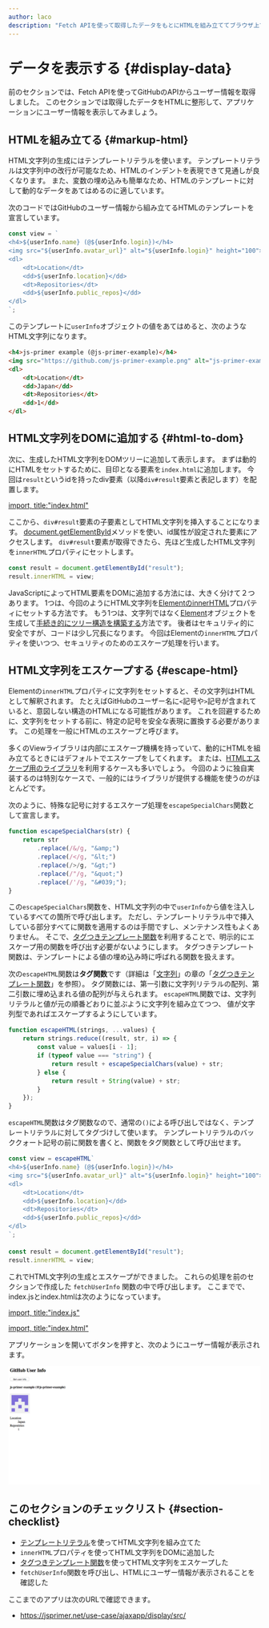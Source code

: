 ```yaml
---
author: laco
description: "Fetch APIを使って取得したデータをもとにHTMLを組み立ててブラウザ上で表示します。"
---
```


# データを表示する {#display-data}

前のセクションでは、Fetch APIを使ってGitHubのAPIからユーザー情報を取得しました。
このセクションでは取得したデータをHTMLに整形して、アプリケーションにユーザー情報を表示してみましょう。

## HTMLを組み立てる {#markup-html}

HTML文字列の生成にはテンプレートリテラルを使います。
テンプレートリテラルは文字列中の改行が可能なため、HTMLのインデントを表現できて見通しが良くなります。
また、変数の埋め込みも簡単なため、HTMLのテンプレートに対して動的なデータをあてはめるのに適しています。

次のコードではGitHubのユーザー情報から組み立てるHTMLのテンプレートを宣言しています。

<!-- 差分コードなので -->
<!-- doctest:disable -->
```js
const view = `
<h4>${userInfo.name} (@${userInfo.login})</h4>
<img src="${userInfo.avatar_url}" alt="${userInfo.login}" height="100">
<dl>
    <dt>Location</dt>
    <dd>${userInfo.location}</dd>
    <dt>Repositories</dt>
    <dd>${userInfo.public_repos}</dd>
</dl>
`;
```

このテンプレートに`userInfo`オブジェクトの値をあてはめると、次のようなHTML文字列になります。

```html
<h4>js-primer example (@js-primer-example)</h4>
<img src="https://github.com/js-primer-example.png" alt="js-primer-example" height="100">
<dl>
    <dt>Location</dt>
    <dd>Japan</dd>
    <dt>Repositories</dt>
    <dd>1</dd>
</dl>
```

## HTML文字列をDOMに追加する {#html-to-dom}

次に、生成したHTML文字列をDOMツリーに追加して表示します。
まずは動的にHTMLをセットするために、目印となる要素を`index.html`に追加します。
今回は`result`というidを持ったdiv要素（以降`div#result`要素と表記します）を配置します。

<!-- `div#result` についてはno-use-prototype-hashのオプションで許可している。 -->

[import, title:"index.html"](./src/index.html)

ここから、`div#result`要素の子要素としてHTML文字列を挿入することになります。
[document.getElementById][]メソッドを使い、id属性が設定された要素にアクセスします。
`div#result`要素が取得できたら、先ほど生成したHTML文字列を`innerHTML`プロパティにセットします。

<!-- 差分コードなので -->
<!-- doctest:disable -->
```js
const result = document.getElementById("result");
result.innerHTML = view;
```

JavaScriptによってHTML要素をDOMに追加する方法には、大きく分けて２つあります。
1つは、今回のようにHTML文字列を[ElementのinnerHTML][]プロパティにセットする方法です。
もう1つは、文字列ではなく[Element][]オブジェクトを生成して[手続き的にツリー構造を構築する][]方法です。
後者はセキュリティ的に安全ですが、コードは少し冗長になります。
今回はElementの`innerHTML`プロパティを使いつつ、セキュリティのためのエスケープ処理を行います。

## HTML文字列をエスケープする {#escape-html}

Elementの`innerHTML`プロパティに文字列をセットすると、その文字列はHTMLとして解釈されます。
たとえばGitHubのユーザー名に`<`記号や`>`記号が含まれていると、意図しない構造のHTMLになる可能性があります。
これを回避するために、文字列をセットする前に、特定の記号を安全な表現に置換する必要があります。
この処理を一般にHTMLのエスケープと呼びます。

多くのViewライブラリは内部にエスケープ機構を持っていて、動的にHTMLを組み立てるときにはデフォルトでエスケープをしてくれます。
または、[HTMLエスケープ用のライブラリ][]を利用するケースも多いでしょう。
今回のように独自実装するのは特別なケースで、一般的にはライブラリが提供する機能を使うのがほとんどです。

次のように、特殊な記号に対するエスケープ処理を`escapeSpecialChars`関数として宣言します。

```js
function escapeSpecialChars(str) {
    return str
        .replace(/&/g, "&amp;")
        .replace(/</g, "&lt;")
        .replace(/>/g, "&gt;")
        .replace(/"/g, "&quot;")
        .replace(/'/g, "&#039;");
}
```

この`escapeSpecialChars`関数を、HTML文字列の中で`userInfo`から値を注入しているすべての箇所で呼び出します。
ただし、テンプレートリテラル中で挿入している部分すべてに関数を適用するのは手間ですし、メンテナンス性もよくありません。
そこで、[タグつきテンプレート関数][]を利用することで、明示的にエスケープ用の関数を呼び出す必要がないようにします。
タグつきテンプレート関数は、テンプレートによる値の埋め込み時に呼ばれる関数を扱えます。

次の`escapeHTML`関数は**タグ関数**です（詳細は「[文字列][]」の章の「[タグつきテンプレート関数][]」を参照）。
タグ関数には、第一引数に文字列リテラルの配列、第二引数に埋め込まれる値の配列が与えられます。
`escapeHTML`関数では、文字列リテラルと値が元の順番どおりに並ぶように文字列を組み立てつつ、
値が文字列型であればエスケープするようにしています。

```js
function escapeHTML(strings, ...values) {
    return strings.reduce((result, str, i) => {
        const value = values[i - 1];
        if (typeof value === "string") {
            return result + escapeSpecialChars(value) + str;
        } else {
            return result + String(value) + str;
        }
    });
}
```

`escapeHTML`関数はタグ関数なので、通常の`()`による呼び出しではなく、テンプレートリテラルに対してタグづけして使います。
テンプレートリテラルのバッククォート記号の前に関数を書くと、関数をタグ関数として呼び出せます。

<!-- 差分コードなので -->
<!-- doctest:disable -->
```js
const view = escapeHTML`
<h4>${userInfo.name} (@${userInfo.login})</h4>
<img src="${userInfo.avatar_url}" alt="${userInfo.login}" height="100">
<dl>
    <dt>Location</dt>
    <dd>${userInfo.location}</dd>
    <dt>Repositories</dt>
    <dd>${userInfo.public_repos}</dd>
</dl>
`;

const result = document.getElementById("result");
result.innerHTML = view;
```

これでHTML文字列の生成とエスケープができました。
これらの処理を前のセクションで作成した `fetchUserInfo` 関数の中で呼び出します。
ここまでで、index.jsとindex.htmlは次のようになっています。

[import, title:"index.js"](src/index.js)

[import, title:"index.html"](src/index.html)

アプリケーションを開いてボタンを押すと、次のようにユーザー情報が表示されます。

![ユーザー情報の表示](img/fig-1.png)

## このセクションのチェックリスト {#section-checklist}

- [テンプレートリテラル][]を使ってHTML文字列を組み立てた
- `innerHTML`プロパティを使ってHTML文字列をDOMに追加した
- [タグつきテンプレート関数][]を使ってHTML文字列をエスケープした
- `fetchUserInfo`関数を呼び出し、HTMLにユーザー情報が表示されることを確認した

ここまでのアプリは次のURLで確認できます。

- <https://jsprimer.net/use-case/ajaxapp/display/src/>

<!-- sandpackの問題でindex.jsがscriptタグとは異なる読み方がされ、globalに関数が追加されない。そのためappendCodeでglobalThisに関数を追加する -->

<!-- sandpack:{
  "files": {
    "/index.js": {
      "path": "src/index.js",
      "appendCode": "/* この行は本編とは無関係であるため無視してください。 */ window.fetchUserInfo = fetchUserInfo;"
    },
    "/index.html": {
      "path": "src/index.html",
      "active": true
    },
    "/src/index.js": {
      "code": "/* このファイルは本編とは無関係のファイルなので無視してください。 本編のindex.jsは一つ上のディレクトリにあります */",
      "hidden": true
    }
  },
  "entry": "/index.js",
  "main": "/index.js",
  "environment": "static",
  "template": "vanilla",
  "options": {
    "showLineNumbers": true,
    "editorHeight": 550,
    "externalResources": ["https://jsprimer.net/use-case/ajaxapp/display/src/index.js"],
    "showConsole": true, 
    "showConsoleButton": true
  },
  "honkitSettings": {
    "isOpen": true,
    "hideExitButton": true
  }
} -->


[document.getElementById]: https://developer.mozilla.org/ja/docs/Web/API/Document/getElementById
[ElementのinnerHTML]: https://developer.mozilla.org/ja/docs/Web/API/Element/innerHTML
[Element]: https://developer.mozilla.org/ja/docs/Web/API/Element
[手続き的にツリー構造を構築する]: https://developer.mozilla.org/ja/docs/Web/API/Node/appendChild
[HTMLエスケープ用のライブラリ]: https://github.com/teppeis/htmlspecialchars
[文字列]: ../../../basic/string/README.md
[タグつきテンプレート関数]: ../../../basic/string/README.md#tagged-template-function
[テンプレートリテラル]: ../../../basic/string/README.md#create

